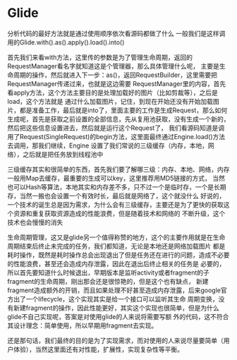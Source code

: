 # Glide

分析代码的最好方法就是通过使用顺序依次看源码都做了什么
一般我们是这样调用的Glide.with().as().apply().load().into()

首先我们来看with方法，这里传的参数是为了管理生命周期，返回的RequestManager看名字就知道这是个管理器，那么具体管理什么呢，
主要是生命周期的操作，然后就进入下一步：as()，返回RequestBuilder，这里需要把RequestManager传递过来，也就是这边需要
RequestManager里的内容，首先看apply方法，这个方法主要目的是处理加载好的图片（比如剪裁等），之后是load，这个方法就是
通过什么加载图片，记住，到现在开始还没有开始加载图片，都是准备工作，最后就是into了，里面主要的工作是生成Request，那么如何
生成呢，首先是获取之前设置的全部信息，先从复用池获取，没有生成一个新的，然后把这些信息设置进去，然后就是运行这个Request了，
我们看源码知道是调用了Request(SingleRequest)的begin方法，这里面最终通过Engine.load()方法去调用，那我们继续，Engine
设置了我们常说的三级缓存（内存，本地，网络），之后就是把任务放到线程池中

三级缓存其实和很简单的东西，首先我们要了解哪三级：内存、本地、网络，内存一般用Map去缓存，最重要的生成可以key，这里推荐用MD5链接的方式，
当然也可以Hash等算法，本地其实和内存差不多，只不过一个是临时存，一个是长期存，当然一搬也会设置一个有效时长，最后就是网络了，这个就没什么
好说的，一个技术的诞生总是因为需求，为什么会有三级缓存，主要还是为了更快的获取这个资源和重复获取资源造成的性能浪费，但是随着技术和网络的
不断升级，这个技术也会慢慢的消失

生命周期管理，这又是glide另一个值得称赞的地方，这个的主要作用就是在生命周期结束后终止未完成的任务，我们都知道，无论是本地还是网络加载图片
都是耗时操作，既然是耗时操作总会出现退出了但是任务还在进行的问题，造成不必要的性能浪费，甚至还会造成内存泄露，因此在退出后终止相关的任务是
必要的，所以首先要知道什么时候退出，早期版本是监听activity或者fragment的子fragment的生命周期，刚出那会还是很惊艳的，但是这个也有缺点，
新建fragment造成额外的开销，而且如果处理不好甚至造成内存泄露，后来google官方出了一个lifecycle，这个实现其实是给一个接口可以监听其生命
周期变换，没有新建fragment的操作，因此性能更好，其实这个实现也很简单，但是为什么glide不自己实现呢，答案是对使用glide的人来说将需要写额
外的代码，这不符合其设计理念：简单使用，所以早期用fragment去实现。

还是那句话，我们最终的目的是为了实现需求，而对使用的人来说尽量要简单（用户体验），当然这里面还有对性能，扩展性，实现复杂性等平衡。